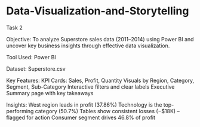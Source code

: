 # Data-Visualization-and-Storytelling
Task 2

Objective: To analyze Superstore sales data (2011–2014) using Power BI and uncover key business insights through effective data visualization.

Tool Used: Power BI

Dataset: Superstore.csv

Key Features:
KPI Cards: Sales, Profit, Quantity
Visuals by Region, Category, Segment, Sub-Category
Interactive filters and clear labels
Executive Summary page with key takeaways

Insights:
West region leads in profit (37.86%)
Technology is the top-performing category (50.7%)
Tables show consistent losses (−$18K) – flagged for action
Consumer segment drives 46.8% of profit
